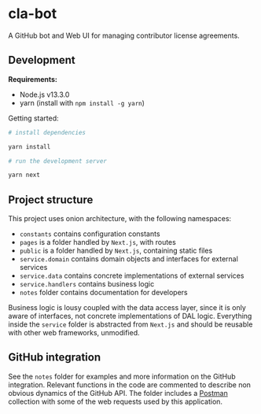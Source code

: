 # cla-bot
A GitHub bot and Web UI for managing contributor license agreements.

## Development

**Requirements:**
* Node.js v13.3.0
* yarn (install with `npm install -g yarn`)

Getting started:

```bash
# install dependencies

yarn install

# run the development server

yarn next
```

## Project structure
This project uses onion architecture, with the following namespaces:

* `constants` contains configuration constants
* `pages` is a folder handled by `Next.js`, with routes
* `public` is a folder handled by `Next.js`, containing static files
* `service.domain` contains domain objects and interfaces for external services
* `service.data` contains concrete implementations of external services
* `service.handlers` contains business logic
* `notes` folder contains documentation for developers

Business logic is lousy coupled with the data access layer, since it is only aware of interfaces, not concrete implementations of DAL logic. Everything inside the `service` folder is abstracted from `Next.js` and should be reusable with other web frameworks, unmodified.

## GitHub integration
See the `notes` folder for examples and more information on the GitHub integration. Relevant functions in the code are commented to describe non obvious dynamics of the GitHub API. The folder includes a [Postman](https://www.postman.com) collection with some of the web requests used by this application.
